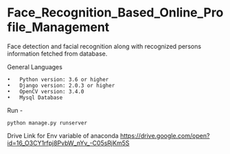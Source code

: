 # Face_Recognition_Based_Online_Profile_Management

Face detection and facial recognition along with recognized persons information fetched from database.

General Languages

    •	Python version: 3.6 or higher
    •	Django version: 2.0.3 or higher
    •	OpenCV version: 3.4.0
    •	Mysql Database

Run -

    python manage.py runserver
Drive Link for Env variable of anaconda 
https://drive.google.com/open?id=16_O3CY1rfpj8PvbW_nYv_-C05sRjKm5S

